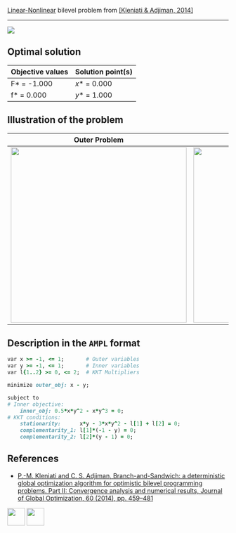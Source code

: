 [Linear-Nonlinear](/BASBLib/LP-NLP-problems) bilevel problem from [\[Kleniati & Adjiman, 2014\]][Kleniati & Adjiman, 2014]

---

![](/BASBLib/images/ka_2014_01_eq.jpg)

## Optimal solution

Objective values   | Solution point(s) |
------------------ | ----------------- |
F* = -1.000        | _x_* = 0.000      |
f* =  0.000        | _y_* = 1.000      |

## Illustration of the problem

Outer Problem    | Inner Problem    |
---------------- | ---------------- |
<img src="/BASBLib/images/ka_2014_01_outer.jpg" width="400"> | <img src="/BASBLib/images/ka_2014_01_inner.jpg" width="400"> |

## Description in the `AMPL` format

```ruby
var x >= -1, <= 1;       # Outer variables
var y >= -1, <= 1;       # Inner variables
var l{1..2} >= 0, <= 2;  # KKT Multipliers

minimize outer_obj: x - y;

subject to
# Inner objective:
    inner_obj: 0.5*x*y^2 - x*y^3 = 0;
# KKT conditions:
    stationarity:      x*y - 3*x*y^2 - l[1] + l[2] = 0;
    complementarity_1: l[1]*(-1 - y) = 0;
    complementarity_2: l[2]*(y - 1) = 0;
```

##  References

 - [P.-M. Kleniati and C. S. Adjiman, Branch-and-Sandwich: a deterministic global optimization algorithm for optimistic bilevel programming problems. Part II: Convergence analysis and numerical results, Journal of Global Optimization, 60 (2014), pp. 459–481](https://doi.org/10.1007/s10898-013-0120-8)

[<img src="http://www.interupgrade.com/images/pfeil-backbutton.png" width="40" height="40">](/BASBLib/LP-NLP-problems "Back to summary of LP-NLP bilevel problems")
[<img src="https://cdn1.iconfinder.com/data/icons/MetroStation-PNG/128/MB__home.png" width="40" height="40">](/BASBLib/index "Back to homepage")

[Kleniati & Adjiman, 2014]: https://doi.org/10.1007/s10898-013-0120-8
